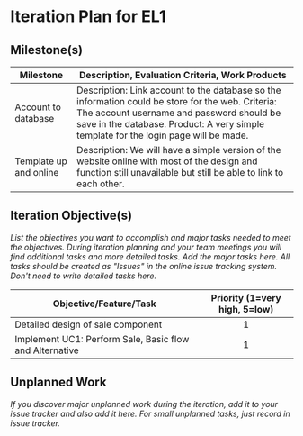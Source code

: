 # Iteration Plan for EL1

## Milestone(s)



| Milestone | Description, Evaluation Criteria, Work Products |
|-----------|-----------------------------------------|
|  Account to database | Description: Link account to the database so the information could be store for the web. Criteria: The account username and password should be save in the database. Product: A very simple template for the login page will be made. |
|  Template up and online | Description: We will have a simple version of the website online with most of the design and function still unavailable but still be able to link to each other.   |


## Iteration Objective(s)

_List the objectives you want to accomplish and major tasks needed to meet the objectives.
During iteration planning and your team meetings you will find additional tasks and more detailed tasks.
Add the major tasks here.
All tasks should be created as "Issues" in the online issue tracking system.
Don't need to write detailed tasks here._




| Objective/Feature/Task | Priority (1=very high, 5=low) |
|------------------------|:-----------------------------:|
| Detailed design of sale component | 1 |
| Implement UC1:  Perform Sale, Basic flow and Alternative | 1 |

## Unplanned Work

_If you discover major unplanned work during the iteration, add it to your issue tracker and also add it here.
For small unplanned tasks, just record in issue tracker._


